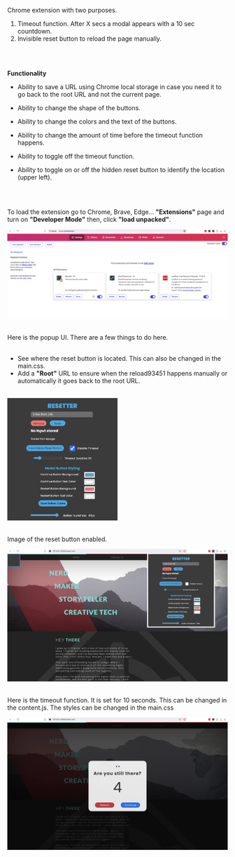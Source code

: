 Chrome extension with two purposes. 

1. Timeout function. After X secs a modal appears with a 10 sec countdown.
2. Invisible reset button to reload the page manually.

<br>
<br>

<strong>Functionality</strong>

- Ability to save a URL using Chrome local storage in case you need it to go back to the root URL and not the current page.
  
- Ability to change the shape of the buttons.

- Ability to change the colors and the text of the buttons.

- Ability to change the amount of time before the timeout function happens. 

- Ability to toggle off the timeout function.

- Ability to toggle on or off the hidden reset button to identify the location (upper left).


<br>
<br>

To load the extension go to Chrome, Brave, Edge... <strong>"Extensions"</strong> page and turn on <strong>"Developer Mode"</strong> then, click <strong>"load unpacked"</strong>.
<br>

<img src="./assets/loading.png">
<br>
<br>

Here is the popup UI. There are a few things to do here.  
<br>

- See where the reset button is located. This can also be changed in the main.css.
- Add a <strong>"Root"</strong> URL to ensure when the reload93451 happens manually or automatically it goes back to the root URL. 
<br>

<img src="./assets/popup.png" width="50%" height="50%">
<br>
<br>

Image of the reset button enabled.
<br>

<img src="./assets/resetButton.png">
<br>
<br>

Here is the timeout function. It is set for 10 seconds. This can be changed in the content.js. The styles can be changed in the main.css
<br>

<img src="./assets/timeout.png">

